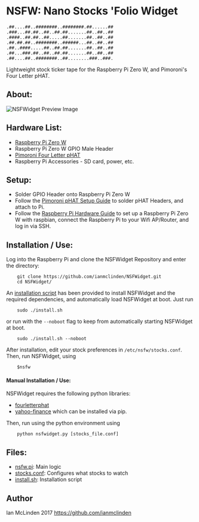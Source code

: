 
# NSFW: Nano Stocks 'Folio Widget

    .##....##..########..########.##......##
    .###...##.##..##..##.##.......##..##..##
    .####..##.##..##.....##.......##..##..##
    .##.##.##..########..######...##..##..##
    .##..####.....##..##.##.......##..##..##
    .##...###.##..##..##.##.......##..##..##
    .##....##..########..##........###..###.

Lightweight stock ticker tape for the Raspberry Pi Zero W, and Pimoroni's Four Letter pHAT.

## About:
![NSFWidget Preview Image](https://user-images.githubusercontent.com/8931381/29596957-454cade8-8785-11e7-8d44-068dc45133a3.gif)

## Hardware List:
- [Raspberry Pi Zero W](https://www.raspberrypi.org/products/raspberry-pi-zero-w/)
- Raspberry Pi Zero W GPIO Male Header
- [Pimoroni Four Letter pHAT](https://shop.pimoroni.com/products/four-letter-phat)
- Raspberry Pi Accessories - SD card, power, etc.

## Setup:
- Solder GPIO Header onto Raspberry Pi Zero W
- Follow the [Pimoroni pHAT Setup Guide](https://learn.pimoroni.com/tutorial/sandyj/soldering-phats) to solder pHAT Headers, and attach to Pi.
- Follow the [Raspberry Pi Hardware Guide](https://www.raspberrypi.org/learning/hardware-guide/) to set up a Raspberry Pi Zero W with raspbian, connect the Raspberry Pi to your Wifi AP/Router, and log in via SSH.

## Installation / Use:
Log into the Raspberry Pi and clone the NSFWidget Repository and enter the directory:
```
    git clone https://github.com/ianmclinden/NSFWidget.git
    cd NSFWidget/
```

An [installation script](install.sh) has been provided to install NSFWidget and the required dependencies, and automatically load NSFWidget at boot. Just run
```
    sudo ./install.sh
```

or run with the `--noboot` flag to keep from automatically starting NSFWidget at boot.
```
    sudo ./install.sh --noboot
```

After installation, edit your stock preferences in `/etc/nsfw/stocks.conf`. Then, run NSFWidget, using
```
    $nsfw
```

#### Manual Installation / Use:
NSFWidget requires the following python libraries:
- [fourletterphat](https://github.com/pimoroni/fourletter-phat)
- [yahoo-finance](https://pypi.python.org/pypi/yahoo-finance)
which can be installed via pip.

Then, run using the python environment using 
```
    python nsfwidget.py [stocks_file.conf]
```

## Files:
- [nsfw.pi](nsfw.pi): Main logic
- [stocks.conf](stocks.conf): Configures what stocks to watch
- [install.sh](install.sh): Installation script

## Author
Ian McLinden 2017
https://github.com/ianmclinden
